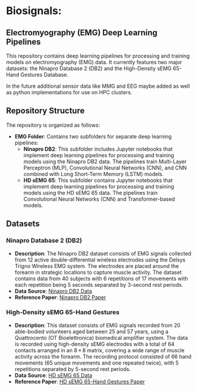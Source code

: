 # Biosignals: 
## Electromyography (EMG) Deep Learning Pipelines
This repository contains deep learning pipelines for processing and training models on electromyography (EMG) data. It currently features two major datasets: the Ninapro Database 2 (DB2) and the High-Density sEMG 65-Hand Gestures Database.

In the future additional sensor data like MMG and EEG maybe added as well as python implementations for use on HPC clusters.

## Repository Structure
The repository is organized as follows:

- **EMG Folder**: Contains two subfolders for separate deep learning pipelines:
  - **Ninapro DB2**: This subfolder includes Jupyter notebooks that implement deep learning pipelines for processing and training models using the Ninapro DB2 data. The pipelines train Multi-Layer Perceptron (MLP), Convolutional Neural Networks (CNN), and CNN combined with Long Short-Term Memory (LSTM) models.
  - **HD sEMG 65**: This subfolder contains Jupyter notebooks that implement deep learning pipelines for processing and training models using the HD sEMG 65 data. The pipelines train Convolutional Neural Networks (CNN) and Transformer-based models.

## Datasets

### Ninapro Database 2 (DB2)
- **Description**: The Ninapro DB2 dataset consists of EMG signals collected from 12 active double-differential wireless electrodes using the Delsys Trigno Wireless EMG system. The electrodes are placed around the forearm in strategic locations to capture muscle activity. The dataset contains data from 40 subjects with 6 repetitions of 17 movements with each repetition being 5 seconds separated by 3-second rest periods.
- **Data Source**: [Ninapro DB2 Data](https://ninapro.hevs.ch/instructions/DB2.html)
- **Reference Paper**: [Ninapro DB2 Paper](https://www.ncbi.nlm.nih.gov/pmc/articles/PMC4421935/)

### High-Density sEMG 65-Hand Gestures
- **Description**: This dataset consists of EMG signals recorded from 20 able-bodied volunteers aged between 25 and 57 years, using a Quattrocento (OT Bioelettronica) biomedical amplifier system. The data is recorded using high-density sEMG electrodes with a total of 64 contacts arranged in an 8 × 8 matrix, covering a wide range of muscle activity across the forearm. The recording protocol consisted of 66 hand movements (65 unique movements and one repeated twice), with 5 repetitions separated by 5-second rest periods.
- **Data Source**: [HD sEMG 65 Data](https://springernature.figshare.com/collections/A_database_of_high-density_surface_electromyogram_signals_comprising_65_hand_gestures_performed_in_an_isometric_manner/5090861)
- **Reference Paper**: [HD sEMG 65-Hand Gestures Paper](https://www.nature.com/articles/s41597-021-00843-9)



